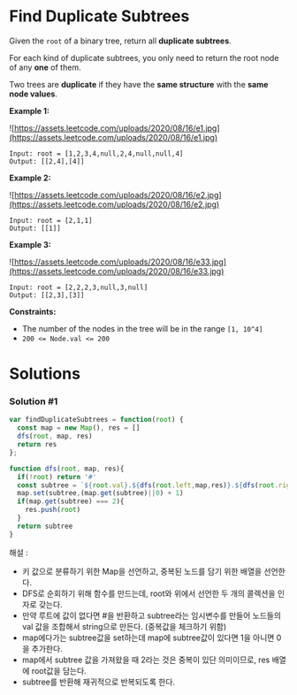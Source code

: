 # Find Duplicate Subtrees

Given the `root` of a binary tree, return all **duplicate subtrees**.

For each kind of duplicate subtrees, you only need to return the root node of any **one** of them.

Two trees are **duplicate** if they have the **same structure** with the **same node values**.

**Example 1:**

![https://assets.leetcode.com/uploads/2020/08/16/e1.jpg](https://assets.leetcode.com/uploads/2020/08/16/e1.jpg)

```
Input: root = [1,2,3,4,null,2,4,null,null,4]
Output: [[2,4],[4]]

```

**Example 2:**

![https://assets.leetcode.com/uploads/2020/08/16/e2.jpg](https://assets.leetcode.com/uploads/2020/08/16/e2.jpg)

```
Input: root = [2,1,1]
Output: [[1]]

```

**Example 3:**

![https://assets.leetcode.com/uploads/2020/08/16/e33.jpg](https://assets.leetcode.com/uploads/2020/08/16/e33.jpg)

```
Input: root = [2,2,2,3,null,3,null]
Output: [[2,3],[3]]

```

**Constraints:**

- The number of the nodes in the tree will be in the range `[1, 10^4]`
- `200 <= Node.val <= 200`

# Solutions

### Solution #1

```jsx
var findDuplicateSubtrees = function(root) {
  const map = new Map(), res = []
  dfs(root, map, res)
  return res
};

function dfs(root, map, res){
  if(!root) return '#'
  const subtree = `${root.val}.${dfs(root.left,map,res)}.${dfs(root.right, map,res)}`
  map.set(subtree,(map.get(subtree)||0) + 1)
  if(map.get(subtree) === 2){
    res.push(root)
  }
  return subtree
}
```

해설 :

- 키 값으로 분류하기 위한 Map을 선언하고, 중복된 노드를 담기 위한 배열을 선언한다.
- DFS로 순회하기 위해 함수를 만드는데, root와 위에서 선언한 두 개의 콜렉션을 인자로 갖는다.
- 만약 루트에 값이 없다면 #을 반환하고 subtree라는 임시변수를 만들어 노드들의 val 값을 조합해서 string으로 만든다. (중복값을 체크하기 위함)
- map에다가는 subtree값을 set하는데 map에 subtree값이 있다면 1을 아니면 0을 추가한다.
- map에서 subtree 값을 가져왔을 때 2라는 것은 중복이 있단 의미이므로, res 배열에 root값을 담는다.
- subtree를 반환해 재귀적으로 반복되도록 한다.